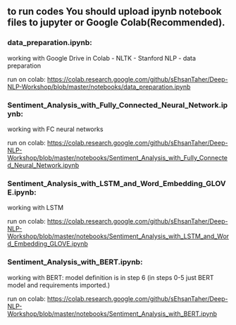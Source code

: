 ## to run codes You should upload ipynb notebook files to jupyter or Google Colab(Recommended).
### data_preparation.ipynb:
working with Google Drive in Colab - NLTK - Stanford NLP - data preparation

run on colab:
https://colab.research.google.com/github/sEhsanTaher/Deep-NLP-Workshop/blob/master/notebooks/data_preparation.ipynb


### Sentiment_Analysis_with_Fully_Connected_Neural_Network.ipynb:
working with FC neural networks

run on colab: 
https://colab.research.google.com/github/sEhsanTaher/Deep-NLP-Workshop/blob/master/notebooks/Sentiment_Analysis_with_Fully_Connected_Neural_Network.ipynb


### Sentiment_Analysis_with_LSTM_and_Word_Embedding_GLOVE.ipynb:
working with LSTM

run on colab: 
https://colab.research.google.com/github/sEhsanTaher/Deep-NLP-Workshop/blob/master/notebooks/Sentiment_Analysis_with_LSTM_and_Word_Embedding_GLOVE.ipynb


### Sentiment_Analysis_with_BERT.ipynb:
working with BERT: model definition is in step 6 (in steps 0-5 just BERT model and requirements imported.)

run on colab: 
https://colab.research.google.com/github/sEhsanTaher/Deep-NLP-Workshop/blob/master/notebooks/Sentiment_Analysis_with_BERT.ipynb
